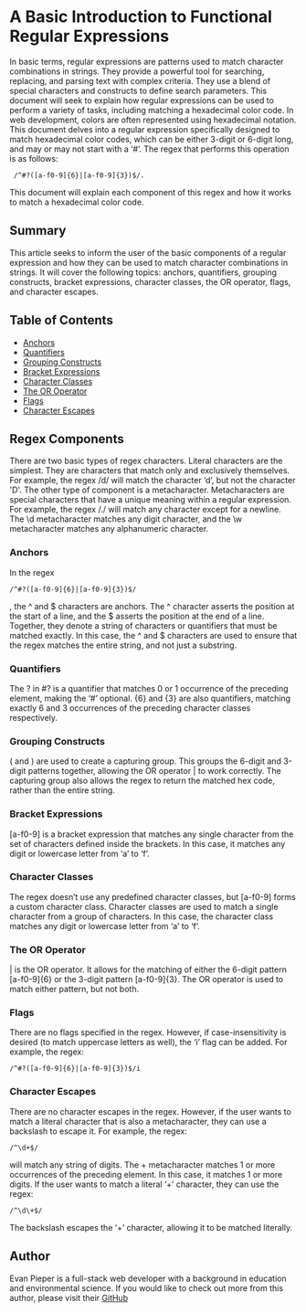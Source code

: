 # A Basic Introduction to Functional Regular Expressions

In basic terms, regular expressions are patterns used to match character combinations in strings. They provide a powerful tool for searching, replacing, and parsing text with complex criteria. They use a blend of special characters and constructs to define search parameters. This document will seek to explain how regular expressions can be used to perform a variety of tasks, including matching a hexadecimal color code.
In web development, colors are often represented using hexadecimal notation. This document delves into a regular expression specifically designed to match hexadecimal color codes, which can be either 3-digit or 6-digit long, and may or may not start with a ‘#’. The regex that performs this operation is as follows:
```
 /^#?([a-f0-9]{6}|[a-f0-9]{3})$/.
```
This document will explain each component of this regex and how it works to match a hexadecimal color code.

## Summary

This article seeks to inform the user of the basic components of a regular expression and how they can be used to match character combinations in strings. It will cover the following topics: anchors, quantifiers, grouping constructs, bracket expressions, character classes, the OR operator, flags, and character escapes. 

## Table of Contents

- [Anchors](#anchors)
- [Quantifiers](#quantifiers)
- [Grouping Constructs](#grouping-constructs)
- [Bracket Expressions](#bracket-expressions)
- [Character Classes](#character-classes)
- [The OR Operator](#the-or-operator)
- [Flags](#flags)
- [Character Escapes](#character-escapes)

## Regex Components
There are two basic types of regex characters. Literal characters are the simplest. They are characters that match only and exclusively themselves. For example, the regex /d/ will match the character ‘d’, but not the character 'D'. The other type of component is a metacharacter. Metacharacters are special characters that have a unique meaning within a regular expression. For example, the regex /./ will match any character except for a newline. The \d metacharacter matches any digit character, and the \w metacharacter matches any alphanumeric character.

### Anchors
In the regex 
```
/^#?([a-f0-9]{6}|[a-f0-9]{3})$/
```
, the ^ and $ characters are anchors. The ^ character asserts the position at the start of a line, and the $ asserts the position at the end of a line. Together, they denote a string of characters or quantifiers that must be matched exactly. In this case, the ^ and $ characters are used to ensure that the regex matches the entire string, and not just a substring.

### Quantifiers
The ? in #? is a quantifier that matches 0 or 1 occurrence of the preceding element, making the ‘#’ optional. {6} and {3} are also quantifiers, matching exactly 6 and 3 occurrences of the preceding character classes respectively.

### Grouping Constructs
( and ) are used to create a capturing group. This groups the 6-digit and 3-digit patterns together, allowing the OR operator | to work correctly. The capturing group also allows the regex to return the matched hex code, rather than the entire string.

### Bracket Expressions
[a-f0-9] is a bracket expression that matches any single character from the set of characters defined inside the brackets. In this case, it matches any digit or lowercase letter from ‘a’ to ‘f’.

### Character Classes
The regex doesn’t use any predefined character classes, but [a-f0-9] forms a custom character class. Character classes are used to match a single character from a group of characters. In this case, the character class matches any digit or lowercase letter from ‘a’ to ‘f’.

### The OR Operator
| is the OR operator. It allows for the matching of either the 6-digit pattern [a-f0-9]{6} or the 3-digit pattern [a-f0-9]{3}. The OR operator is used to match either pattern, but not both.

### Flags
There are no flags specified in the regex. However, if case-insensitivity is desired (to match uppercase letters as well), the ‘i’ flag can be added. For example, the regex: 
```
/^#?([a-f0-9]{6}|[a-f0-9]{3})$/i
```

### Character Escapes
There are no character escapes in the regex. However, if the user wants to match a literal character that is also a metacharacter, they can use a backslash to escape it. For example, the regex: 
```
/^\d+$/
```
will match any string of digits. The + metacharacter matches 1 or more occurrences of the preceding element. In this case, it matches 1 or more digits. If the user wants to match a literal ‘+’ character, they can use the regex: 
```
/^\d\+$/
```
The backslash escapes the ‘+’ character, allowing it to be matched literally.

## Author

Evan Pieper is a full-stack web developer with a background in education and environmental science. If you would like to check out more from this author, please visit their [GitHub](https://github.com/evan-pieper)
